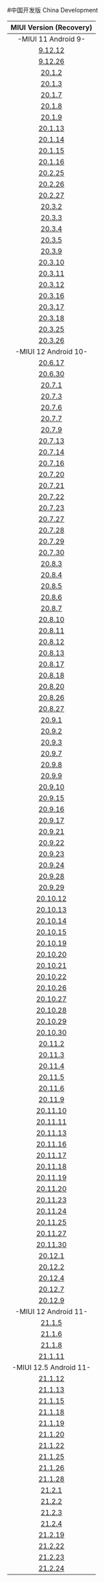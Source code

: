 #中国开发版 China Development

| MIUI Version (Recovery) |
| :------: |
| -MIUI 11 Android 9- |
| [9.12.12](https://bigota.d.miui.com/9.12.12/miui_GINKGO_9.12.12_b085b46872_9.0.zip)    |
| [9.12.26](https://bigota.d.miui.com/9.12.26/miui_GINKGO_9.12.26_cb1d70c6f9_9.0.zip)    |
| [20.1.2](https://bigota.d.miui.com/20.1.2/miui_GINKGO_20.1.2_55eef1616e_9.0.zip)    |
| [20.1.3](https://bigota.d.miui.com/20.1.3/miui_GINKGO_20.1.3_c262a882cc_9.0.zip)    |
| [20.1.7](https://bigota.d.miui.com/20.1.7/miui_GINKGO_20.1.7_bdfb2ff8bb_9.0.zip)    |
| [20.1.8](https://bigota.d.miui.com/20.1.8/miui_GINKGO_20.1.8_45b34b89fe_9.0.zip)    |
| [20.1.9](https://bigota.d.miui.com/20.1.9/miui_GINKGO_20.1.9_762f051143_9.0.zip)    |
| [20.1.13](https://bigota.d.miui.com/20.1.13/miui_GINKGO_20.1.13_68fbdf746a_9.0.zip)    |
| [20.1.14](https://bigota.d.miui.com/20.1.14/miui_GINKGO_20.1.14_819bdf90dd_9.0.zip)    |
| [20.1.15](https://bigota.d.miui.com/20.1.15/miui_GINKGO_20.1.15_8991f3c44f_9.0.zip)    |
| [20.1.16](https://bigota.d.miui.com/20.1.16/miui_GINKGO_20.1.16_1b7294bdbb_9.0.zip)    |
| [20.2.25](https://bigota.d.miui.com/20.2.25/miui_GINKGO_20.2.25_1e06541c57_9.0.zip)    |
| [20.2.26](https://bigota.d.miui.com/20.2.26/miui_GINKGO_20.2.26_1a7b7a78bd_9.0.zip)    |
| [20.2.27](https://bigota.d.miui.com/20.2.27/miui_GINKGO_20.2.27_1c30fddd73_9.0.zip)    |
| [20.3.2](https://bigota.d.miui.com/20.3.2/miui_GINKGO_20.3.2_10f9c8fbff_9.0.zip)    |
| [20.3.3](https://bigota.d.miui.com/20.3.3/miui_GINKGO_20.3.3_5594ebe80b_9.0.zip)    |
| [20.3.4](https://bigota.d.miui.com/20.3.4/miui_GINKGO_20.3.4_fa9094f7c4_9.0.zip)    |
| [20.3.5](https://bigota.d.miui.com/20.3.5/miui_GINKGO_20.3.5_bb2dcc1530_9.0.zip)    |
| [20.3.9](https://bigota.d.miui.com/20.3.9/miui_GINKGO_20.3.9_1b595c8009_9.0.zip)    |
| [20.3.10](https://bigota.d.miui.com/20.3.10/miui_GINKGO_20.3.10_1a3d3dc8e3_9.0.zip)    |
| [20.3.11](https://bigota.d.miui.com/20.3.11/miui_GINKGO_20.3.11_21f39c6e83_9.0.zip)    |
| [20.3.12](https://bigota.d.miui.com/20.3.12/miui_GINKGO_20.3.12_b68a15e0c2_9.0.zip)    |
| [20.3.16](https://bigota.d.miui.com/20.3.16/miui_GINKGO_20.3.16_459c6f381a_9.0.zip)    |
| [20.3.17](https://bigota.d.miui.com/20.3.17/miui_GINKGO_20.3.17_b35a73549d_9.0.zip)    |
| [20.3.18](https://bigota.d.miui.com/20.3.18/miui_GINKGO_20.3.18_3bb022bebc_9.0.zip)    |
| [20.3.25](https://bigota.d.miui.com/20.3.25/miui_GINKGO_20.3.25_3de8dd6db0_9.0.zip)    |
| [20.3.26](https://bigota.d.miui.com/20.3.26/miui_GINKGO_20.3.26_45c815e2bf_9.0.zip)    |
| -MIUI 12 Android 10- |
| [20.6.17](https://bigota.d.miui.com/20.6.17/miui_GINKGO_20.6.17_50f25d9985_10.0.zip)    |
| [20.6.30](https://bigota.d.miui.com/20.6.30/miui_GINKGO_20.6.30_340e859187_10.0.zip)    |
| [20.7.1](https://bigota.d.miui.com/20.7.1/miui_GINKGO_20.7.1_5f079394ef_10.0.zip)    |
| [20.7.3](https://bigota.d.miui.com/20.7.3/miui_GINKGO_20.7.3_811db3924e_10.0.zip)    |
| [20.7.6](https://bigota.d.miui.com/20.7.6/miui_GINKGO_20.7.6_b370c168db_10.0.zip)    |
| [20.7.7](https://bigota.d.miui.com/20.7.7/miui_GINKGO_20.7.7_4cac4f5772_10.0.zip)    |
| [20.7.9](https://bigota.d.miui.com/20.7.9/miui_GINKGO_20.7.9_9fd9ff6ac6_10.0.zip)    |
| [20.7.13](https://bigota.d.miui.com/20.7.13/miui_GINKGO_20.7.13_3a1eb9bbe2_10.0.zip)    |
| [20.7.14](https://bigota.d.miui.com/20.7.14/miui_GINKGO_20.7.14_fd88028b79_10.0.zip)    |
| [20.7.16](https://bigota.d.miui.com/20.7.16/miui_GINKGO_20.7.16_7ea298f3e5_10.0.zip)    |
| [20.7.20](https://bigota.d.miui.com/20.7.20/miui_GINKGO_20.7.20_8417b9bd95_10.0.zip)    |
| [20.7.21](https://bigota.d.miui.com/20.7.21/miui_GINKGO_20.7.21_02401ed73e_10.0.zip)    |
| [20.7.22](https://bigota.d.miui.com/20.7.22/miui_GINKGO_20.7.22_99fc431c51_10.0.zip)    |
| [20.7.23](https://bigota.d.miui.com/20.7.23/miui_GINKGO_20.7.23_e2b7abec30_10.0.zip)    |
| [20.7.27](https://bigota.d.miui.com/20.7.27/miui_GINKGO_20.7.27_3114f5ed6f_10.0.zip)    |
| [20.7.28](https://bigota.d.miui.com/20.7.28/miui_GINKGO_20.7.28_36b48fb0b5_10.0.zip)    |
| [20.7.29](https://bigota.d.miui.com/20.7.29/miui_GINKGO_20.7.29_37d1252f86_10.0.zip)    |
| [20.7.30](https://bigota.d.miui.com/20.7.30/miui_GINKGO_20.7.30_d9e6345a7d_10.0.zip)    |
| [20.8.3](https://bigota.d.miui.com/20.8.3/miui_GINKGO_20.8.3_1b44898673_10.0.zip)    |
| [20.8.4](https://bigota.d.miui.com/20.8.4/miui_GINKGO_20.8.4_ebcd9cc368_10.0.zip)    |
| [20.8.5](https://bigota.d.miui.com/20.8.5/miui_GINKGO_20.8.5_1dbb6b35aa_10.0.zip)    |
| [20.8.6](https://bigota.d.miui.com/20.8.6/miui_GINKGO_20.8.6_c3712e4946_10.0.zip)    |
| [20.8.7](https://bigota.d.miui.com/20.8.7/miui_GINKGO_20.8.7_4674224de6_10.0.zip)    |
| [20.8.10](https://bigota.d.miui.com/20.8.10/miui_GINKGO_20.8.10_579da6c4cb_10.0.zip)    |
| [20.8.11](https://bigota.d.miui.com/20.8.11/miui_GINKGO_20.8.11_8b8ae0f6e3_10.0.zip)    |
| [20.8.12](https://bigota.d.miui.com/20.8.12/miui_GINKGO_20.8.12_33d7f8d47e_10.0.zip)    |
| [20.8.13](https://bigota.d.miui.com/20.8.13/miui_GINKGO_20.8.13_6ad83f7ed8_10.0.zip)    |
| [20.8.17](https://bigota.d.miui.com/20.8.17/miui_GINKGO_20.8.17_bc448dc569_10.0.zip)    |
| [20.8.18](https://bigota.d.miui.com/20.8.18/miui_GINKGO_20.8.18_2aabd03d4f_10.0.zip)    |
| [20.8.20](https://bigota.d.miui.com/20.8.20/miui_GINKGO_20.8.20_4de370baf0_10.0.zip)    |
| [20.8.26](https://bigota.d.miui.com/20.8.26/miui_GINKGO_20.8.26_ce785454ea_10.0.zip)    |
| [20.8.27](https://bigota.d.miui.com/20.8.27/miui_GINKGO_20.8.27_d76925be28_10.0.zip)    |
| [20.9.1](https://bigota.d.miui.com/20.9.1/miui_GINKGO_20.9.1_92b9b3dbbe_10.0.zip)    |
| [20.9.2](https://bigota.d.miui.com/20.9.2/miui_GINKGO_20.9.2_5d799a8abf_10.0.zip)    |
| [20.9.3](https://bigota.d.miui.com/20.9.3/miui_GINKGO_20.9.3_967a337508_10.0.zip)    |
| [20.9.7](https://bigota.d.miui.com/20.9.7/miui_GINKGO_20.9.7_c766f00b52_10.0.zip)    |
| [20.9.8](https://bigota.d.miui.com/20.9.8/miui_GINKGO_20.9.8_20ca14b79e_10.0.zip)    |
| [20.9.9](https://bigota.d.miui.com/20.9.9/miui_GINKGO_20.9.9_f1bb1e711f_10.0.zip)    |
| [20.9.10](https://bigota.d.miui.com/20.9.10/miui_GINKGO_20.9.10_a88eaf7bf7_10.0.zip)    |
| [20.9.15](https://bigota.d.miui.com/20.9.15/miui_GINKGO_20.9.15_e3cd89e338_10.0.zip)    |
| [20.9.16](https://bigota.d.miui.com/20.9.16/miui_GINKGO_20.9.16_ea8b63d0ea_10.0.zip)    |
| [20.9.17](https://bigota.d.miui.com/20.9.17/miui_GINKGO_20.9.17_002af6c624_10.0.zip)    |
| [20.9.21](https://bigota.d.miui.com/20.9.21/miui_GINKGO_20.9.21_5194119b92_10.0.zip)    |
| [20.9.22](https://bigota.d.miui.com/20.9.22/miui_GINKGO_20.9.22_7aab154be0_10.0.zip)    |
| [20.9.23](https://bigota.d.miui.com/20.9.23/miui_GINKGO_20.9.23_09ed6ffaad_10.0.zip)    |
| [20.9.24](https://bigota.d.miui.com/20.9.24/miui_GINKGO_20.9.24_b48a143998_10.0.zip)    |
| [20.9.28](https://bigota.d.miui.com/20.9.28/miui_GINKGO_20.9.28_1182ad8145_10.0.zip)    |
| [20.9.29](https://bigota.d.miui.com/20.9.29/miui_GINKGO_20.9.29_5ae8eaf238_10.0.zip)    |
| [20.10.12](https://bigota.d.miui.com/20.10.12/miui_GINKGO_20.10.12_8241603c10_10.0.zip)    |
| [20.10.13](https://bigota.d.miui.com/20.10.13/miui_GINKGO_20.10.13_9e23eea0f1_10.0.zip)    |
| [20.10.14](https://bigota.d.miui.com/20.10.14/miui_GINKGO_20.10.14_6eeb783fc4_10.0.zip)    |
| [20.10.15](https://bigota.d.miui.com/20.10.15/miui_GINKGO_20.10.15_c1e6c35dc4_10.0.zip)    |
| [20.10.19](https://bigota.d.miui.com/20.10.19/miui_GINKGO_20.10.19_c56081667d_10.0.zip)    |
| [20.10.20](https://bigota.d.miui.com/20.10.20/miui_GINKGO_20.10.20_6811fa3c56_10.0.zip)    |
| [20.10.21](https://bigota.d.miui.com/20.10.21/miui_GINKGO_20.10.21_d2e9d5989a_10.0.zip)    |
| [20.10.22](https://bigota.d.miui.com/20.10.22/miui_GINKGO_20.10.22_2cfdf45cab_10.0.zip)    |
| [20.10.26](https://bigota.d.miui.com/20.10.26/miui_GINKGO_20.10.26_1ab681b6e2_10.0.zip)    |
| [20.10.27](https://bigota.d.miui.com/20.10.27/miui_GINKGO_20.10.27_071ec08604_10.0.zip)    |
| [20.10.28](https://bigota.d.miui.com/20.10.28/miui_GINKGO_20.10.28_11fc7ce3e0_10.0.zip)    |
| [20.10.29](https://bigota.d.miui.com/20.10.29/miui_GINKGO_20.10.29_02831b758b_10.0.zip)    |
| [20.10.30](https://bigota.d.miui.com/20.10.30/miui_GINKGO_20.10.30_97f743816b_10.0.zip)    |
| [20.11.2](https://bigota.d.miui.com/20.11.2/miui_GINKGO_20.11.2_5f3c0424c5_10.0.zip)    |
| [20.11.3](https://bigota.d.miui.com/20.11.3/miui_GINKGO_20.11.3_f2c89a6cbb_10.0.zip)    |
| [20.11.4](https://bigota.d.miui.com/20.11.4/miui_GINKGO_20.11.4_b7a2d0f7f3_10.0.zip)    |
| [20.11.5](https://bigota.d.miui.com/20.11.5/miui_GINKGO_20.11.5_2295d79449_10.0.zip)    |
| [20.11.6](https://bigota.d.miui.com/20.11.6/miui_GINKGO_20.11.6_84939e4578_10.0.zip)    |
| [20.11.9](https://bigota.d.miui.com/20.11.9/miui_GINKGO_20.11.9_5ab07412cf_10.0.zip)    |
| [20.11.10](https://bigota.d.miui.com/20.11.10/miui_GINKGO_20.11.10_fe69cc4344_10.0.zip)    |
| [20.11.11](https://bigota.d.miui.com/20.11.11/miui_GINKGO_20.11.11_ba1dd2e155_10.0.zip)    |
| [20.11.13](https://bigota.d.miui.com/20.11.13/miui_GINKGO_20.11.13_dca296d649_10.0.zip)    |
| [20.11.16](https://bigota.d.miui.com/20.11.16/miui_GINKGO_20.11.16_d2c7ff6d9d_10.0.zip)    |
| [20.11.17](https://bigota.d.miui.com/20.11.17/miui_GINKGO_20.11.17_ff8037d3ea_10.0.zip)    |
| [20.11.18](https://bigota.d.miui.com/20.11.18/miui_GINKGO_20.11.18_368591d347_10.0.zip)    |
| [20.11.19](https://bigota.d.miui.com/20.11.19/miui_GINKGO_20.11.19_b79281f08d_10.0.zip)    |
| [20.11.20](https://bigota.d.miui.com/20.11.20/miui_GINKGO_20.11.20_56287a53e1_10.0.zip)    |
| [20.11.23](https://bigota.d.miui.com/20.11.23/miui_GINKGO_20.11.23_d548c113b0_10.0.zip)    |
| [20.11.24](https://bigota.d.miui.com/20.11.24/miui_GINKGO_20.11.24_154e2226cc_10.0.zip)    |
| [20.11.25](https://bigota.d.miui.com/20.11.25/miui_GINKGO_20.11.25_c78c2a8d95_10.0.zip)    |
| [20.11.27](https://bigota.d.miui.com/20.11.27/miui_GINKGO_20.11.27_56965582ed_10.0.zip)    |
| [20.11.30](https://bigota.d.miui.com/20.11.30/miui_GINKGO_20.11.30_799ab6d36a_10.0.zip)    |
| [20.12.1](https://bigota.d.miui.com/20.12.1/miui_GINKGO_20.12.1_448b475b3b_10.0.zip)    |
| [20.12.2](https://bigota.d.miui.com/20.12.2/miui_GINKGO_20.12.2_2859fdf5c0_10.0.zip)    |
| [20.12.4](https://bigota.d.miui.com/20.12.4/miui_GINKGO_20.12.4_899aa79834_10.0.zip)    |
| [20.12.7](https://bigota.d.miui.com/20.12.7/miui_GINKGO_20.12.7_2d7c2ec6a8_10.0.zip)    |
| [20.12.9](https://bigota.d.miui.com/20.12.9/miui_GINKGO_20.12.9_7c5ed1cb0b_10.0.zip)    |
| -MIUI 12 Android 11- |
| [21.1.5](https://bigota.d.miui.com/21.1.5/miui_GINKGO_21.1.5_3ac3f90403_11.0.zip)    |
| [21.1.6](https://bigota.d.miui.com/21.1.6/miui_GINKGO_21.1.6_112338b429_11.0.zip)    |
| [21.1.8](https://bigota.d.miui.com/21.1.8/miui_GINKGO_21.1.8_10a2e3ce62_11.0.zip)    |
| [21.1.11](https://bigota.d.miui.com/21.1.11/miui_GINKGO_21.1.11_d9c1f350e4_11.0.zip)    |
| -MIUI 12.5 Android 11- |
| [21.1.12](https://bigota.d.miui.com/21.1.12/miui_GINKGO_21.1.12_9b33435897_11.0.zip)    |
| [21.1.13](https://bigota.d.miui.com/21.1.13/miui_GINKGO_21.1.13_9741dd947a_11.0.zip)    |
| [21.1.15](https://bigota.d.miui.com/21.1.15/miui_GINKGO_21.1.15_3304480838_11.0.zip)    |
| [21.1.18](https://bigota.d.miui.com/21.1.18/miui_GINKGO_21.1.18_5b559f0e38_11.0.zip)    |
| [21.1.19](https://bigota.d.miui.com/21.1.19/miui_GINKGO_21.1.19_30e70f5f42_11.0.zip)    |
| [21.1.20](https://bigota.d.miui.com/21.1.20/miui_GINKGO_21.1.20_7369d25584_11.0.zip)    |
| [21.1.22](https://bigota.d.miui.com/21.1.22/miui_GINKGO_21.1.22_5b472021c4_11.0.zip)    |
| [21.1.25](https://bigota.d.miui.com/21.1.25/miui_GINKGO_21.1.25_6bd1568839_11.0.zip)    |
| [21.1.26](https://bigota.d.miui.com/21.1.26/miui_GINKGO_21.1.26_7c7f38ea80_11.0.zip)    |
| [21.1.28](https://bigota.d.miui.com/21.1.28/miui_GINKGO_21.1.28_e061536096_11.0.zip)    |
| [21.2.1](https://bigota.d.miui.com/21.2.1/miui_GINKGO_21.2.1_de24f9c1f7_11.0.zip)    |
| [21.2.2](https://bigota.d.miui.com/21.2.2/miui_GINKGO_21.2.2_70518d0d73_11.0.zip)    |
| [21.2.3](https://bigota.d.miui.com/21.2.3/miui_GINKGO_21.2.3_99c99353ec_11.0.zip)    |
| [21.2.4](https://bigota.d.miui.com/21.2.4/miui_GINKGO_21.2.4_569aad7c5a_11.0.zip)    |
| [21.2.19](https://bigota.d.miui.com/21.2.19/miui_GINKGO_21.2.19_f8e7e6db35_11.0.zip)    |
| [21.2.22](https://bigota.d.miui.com/21.2.22/miui_GINKGO_21.2.22_49b813f4ec_11.0.zip)    |
| [21.2.23](https://bigota.d.miui.com/21.2.23/miui_GINKGO_21.2.23_32d832ff97_11.0.zip)    |
| [21.2.24](https://bigota.d.miui.com/21.2.24/miui_GINKGO_21.2.24_a31bf4a693_11.0.zip)    |
